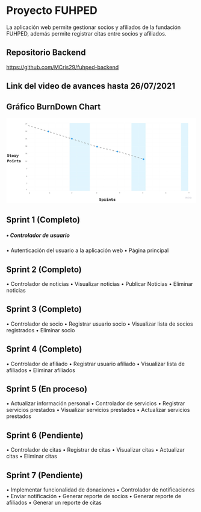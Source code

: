 # Proyecto FUHPED

La aplicación web permite gestionar socios y afiliados de la fundación FUHPED, además permite registrar citas entre socios y afiliados.

## Repositorio Backend
https://github.com/MCris29/fuhped-backend

## Link del video de avances hasta 26/07/2021


## Gráfico BurnDown Chart
![image](https://github.com/MCris29/fuhped-frontend/blob/dev/BurndownChart.jpg)

## Sprint 1 (Completo)
##### •	Controlador de usuario
•	Autenticación del usuario a la aplicación web
•	Página principal

## Sprint 2 (Completo)
•	Controlador de noticias
•	Visualizar noticias
•	Publicar Noticias
•	Eliminar noticias


## Sprint 3 (Completo)
•	Controlador de socio
•	Registrar usuario socio
•	Visualizar lista de socios registrados
•	Eliminar socio


## Sprint 4 (Completo)
•	Controlador de afiliado
•	Registrar usuario afiliado
•	Visualizar lista de afiliados
•	Eliminar afiliados

## Sprint 5 (En proceso)
•	Actualizar información personal
•	Controlador de servicios
•	Registrar servicios prestados
•	Visualizar servicios prestados
•	Actualizar servicios prestados

## Sprint 6 (Pendiente)
•	Controlador de citas
•	Registrar de citas
•	Visualizar citas
•	Actualizar citas
•	Eliminar citas

## Sprint 7 (Pendiente)
•	Implementar funcionalidad de donaciones
•	Controlador de notificaciones
•	Enviar notificación
•	Generar reporte de socios
•	Generar reporte de afiliados
•	Generar un reporte de citas
